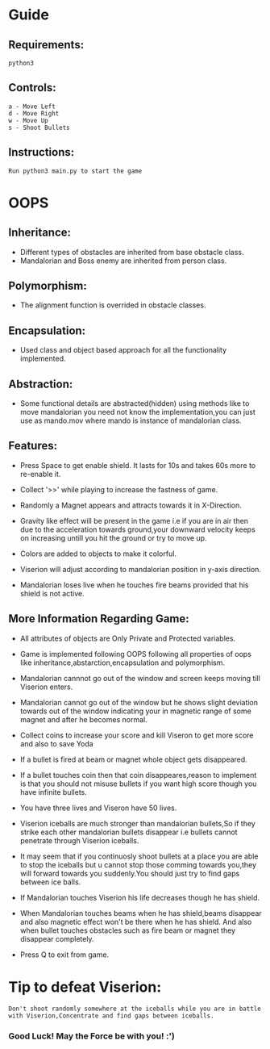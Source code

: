 # Guide

## Requirements:
    python3

## Controls:
    
    a - Move Left
    d - Move Right
    w - Move Up
    s - Shoot Bullets

## Instructions:

    Run python3 main.py to start the game

# OOPS

## Inheritance:

* Different types of obstacles are inherited from base obstacle class.
* Mandalorian and Boss enemy are inherited from person class.

## Polymorphism:

* The alignment function is overrided in obstacle classes.

## Encapsulation:
* Used class and object based approach for all the functionality  implemented.

## Abstraction:

* Some functional details are abstracted(hidden) using methods like to move mandalorian you need not know the implementation,you can just use as mando.mov where mando is instance of mandalorian class.     

## Features:

* Press Space to get enable shield. It lasts for 10s and takes 60s more to re-enable it. 

* Collect '>>' while playing to increase the fastness of game.

* Randomly a Magnet appears and attracts towards it in X-Direction.

* Gravity like effect will be present in the game i.e if you are in air then due to the acceleration towards ground,your downward velocity keeps on increasing untill you hit the ground or try to move up.

* Colors are added to objects to make it colorful.

* Viserion will adjust according to mandalorian position in y-axis direction.

* Mandalorian loses live when he touches fire beams provided that his shield is not active.


## More Information Regarding Game:

* All attributes of objects are Only Private
and Protected variables. 
* Game is implemented following OOPS following all properties of oops like inheritance,abstarction,encapsulation and polymorphism.

* Mandalorian cannnot go out of the window and screen keeps moving till Viserion enters.

* Mandalorian cannot go out of the window but he shows slight deviation towards out of the window indicating your in magnetic range of some magnet and after he becomes normal.

* Collect coins to increase your score and kill Viseron to get more score and also to save Yoda

* If a bullet is fired at beam or magnet whole object gets disappeared.

* If a bullet touches coin then that coin disappeares,reason to implement is that you should not misuse bullets if you want high score though you have infinite bullets.

* You have three lives and Viseron have 50 lives.

* Viserion iceballs are much stronger than mandalorian bullets,So if they strike each other mandalorian bullets disappear i.e bullets cannot penetrate through Viserion iceballs.

* It may seem that if you continuosly shoot bullets at a place you are able to stop the iceballs but u cannot stop those comming towards you,they will forward towards you suddenly.You should just try to find gaps between ice balls.  

* If Mandalorian touches Viserion his life decreases though he has shield.

* When Mandalorian touches beams when he has shield,beams disappear and also magnetic effect won't be there when he has shield.       And also when bullet touches obstacles such as fire beam or magnet they disappear completely. 

* Press Q to exit from game.

# Tip to defeat Viserion:
    Don't shoot randomly somewhere at the iceballs while you are in battle with Viserion,Concentrate and find gaps between iceballs.


### Good Luck! May the Force be with you! :')


